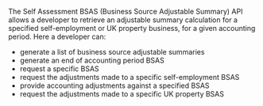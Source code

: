 The Self Assessment BSAS (Business Source Adjustable Summary) API allows a developer to retrieve an adjustable summary calculation for a specified self-employment or UK property business, for a given accounting period. Here a developer can:

* generate a list of business source adjustable summaries
* generate an end of accounting period BSAS
* request a specific BSAS
* request the adjustments made to a specific self-employment BSAS
* provide accounting adjustments against a specified BSAS
* request the adjustments made to a specific UK property BSAS